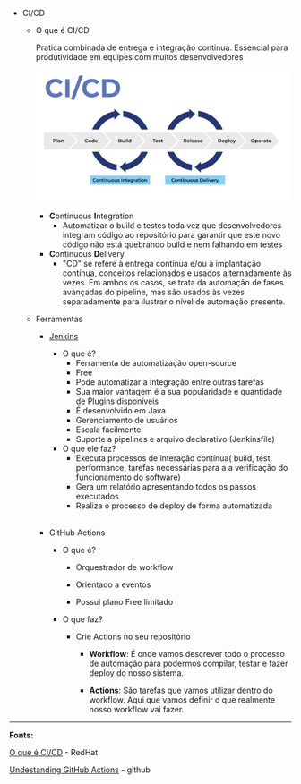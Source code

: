 - CI/CD
    - O que é CI/CD

        Pratica combinada de entrega e integração continua. Essencial para produtividade em equipes com muitos desenvolvedores

        ![Untitled](imgs/cicd.png)

        - **C**ontinuous **I**ntegration
            - Automatizar o build e testes toda vez que desenvolvedores integram código ao repositório para garantir que este novo código não está quebrando build e nem falhando em testes
        - **C**ontinuous **D**elivery
            - "CD" se refere à entrega contínua e/ou à implantação contínua, conceitos relacionados e usados alternadamente às vezes. Em ambos os casos, se trata da automação de fases avançadas do pipeline, mas são usados às vezes separadamente para ilustrar o nível de automação presente.
    - Ferramentas
        - [Jenkins](https://www.jenkins.io)
            - O que é?
                - Ferramenta de automatização open-source
                - Free
                - Pode automatizar a integração entre outras tarefas
                - Sua maior vantagem é a sua popularidade e quantidade de Plugins disponíveis
                - É desenvolvido em Java
                - Gerenciamento de usuários
                - Escala facilmente
                - Suporte a pipelines e arquivo declarativo (Jenkinsfile)
            - O que ele faz?
                - Executa processos de interação contínua( build, test, performance, tarefas necessárias para a a verificação do funcionamento do software)
                - Gera um relatório apresentando todos os passos executados
                - Realiza o processo de deploy de forma automatizada 
                </br></br>

        - GitHub Actions
            - O que é?
                - Orquestrador de workflow

                - Orientado a eventos

                - Possui plano Free limitado
            - O que faz?
                - Crie Actions no seu repositório

                    - **Workflow**: É onde vamos descrever todo o processo de automação para podermos compilar, testar e fazer deploy do nosso sistema.

                    - **Actions**: São tarefas que vamos utilizar dentro do workflow. Aqui que vamos definir o que realmente nosso workflow vai fazer.
                    
                

---

**Fonts:**

[O que é CI/CD](https://www.redhat.com/pt-br/topics/devops/what-is-ci-cd) - RedHat

[Undestanding GitHub Actions](https://docs.github.com/en/actions/learn-github-actions/understanding-github-actions) - github
